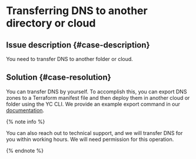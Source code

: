 # Transferring DNS to another directory or cloud


## Issue description {#case-description}

You need to transfer DNS to another folder or cloud.

## Solution {#case-resolution}

You can transfer DNS by yourself. To accomplish this, you can export DNS zones to a Terraform manifest file and then deploy them in another cloud or folder using the YC CLI. We provide an example export command in our [documentation](https://cloud.yandex.ru/docs/cli/cli-ref/managed-services/dns/bind-file/migrate-to-terraform).

{% note info %}

You can also reach out to technical support, and we will transfer DNS for you within working hours. We will need permission for this operation.

{% endnote %}
